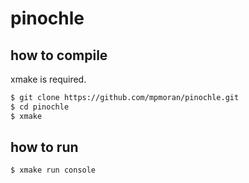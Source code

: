 # pinochle

## how to compile

xmake is required.

```sh
$ git clone https://github.com/mpmoran/pinochle.git
$ cd pinochle
$ xmake
```

## how to run

```sh
$ xmake run console
```
